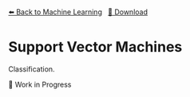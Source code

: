 <!-- Header -->
[⬅️ Back to Machine Learning](https://github.com/JonasKoenig/CodeOnMyMind/tree/master/projects/machine-learning) &nbsp;
[💾 Download](https://minhaskamal.github.io/DownGit/#/home?url=https:%2F%2Fgithub.com%2FJonasKoenig%2FCodeOnMyMind%2Ftree%2Fmaster%2Fprojects%2Fmachine-learning%2Fsvm)

# Support Vector Machines

Classification.

🚧 Work in Progress
